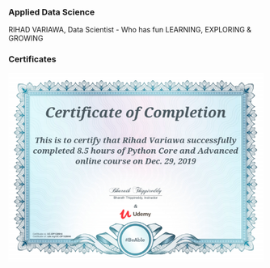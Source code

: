 ### Applied Data Science
RIHAD VARIAWA, Data Scientist - Who has fun LEARNING, EXPLORING & GROWING

### Certificates
<img src="./img/Python_Core_And_Advanced.png"/>

